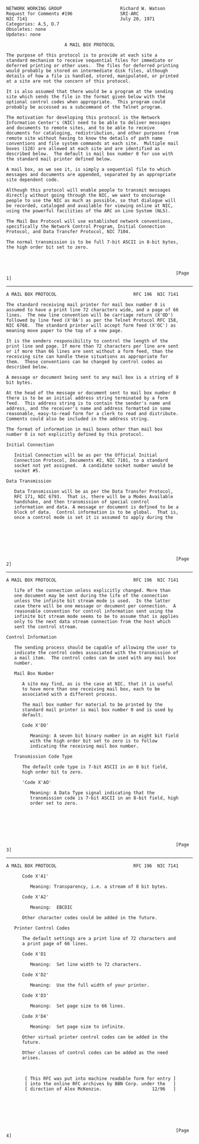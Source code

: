     NETWORK WORKING GROUP                      Richard W. Watson
    Request for Comments #196                  SRI-ARC
    NIC 7141                                   July 20, 1971
    Categories: A.5, D.7
    Obsoletes: none
    Updates: none

                          A MAIL BOX PROTOCOL

    The purpose of this protocol is to provide at each site a
    standard mechanism to receive sequential files for immediate or
    deferred printing or other uses.  The files for deferred printing
    would probably be stored on intermediate disk files, although
    details of how a file is handled, stored, manipulated, or printed
    at a site are not the concern of this protocol.

    It is also assumed that there would be a program at the sending
    site which sends the file in the format given below with the
    optional control codes when appropriate.  This program could
    probably be accessed as a subcommand of the Telnet program.

    The motivation for developing this protocol is the Network
    Information Center's (NIC) need to be able to deliver messages
    and documents to remote sites, and to be able to receive
    documents for cataloging, redistribution, and other purposes from
    remote site without having to know the details of path name
    conventions and file system commands at each site.  Multiple mail
    boxes (128) are allowed at each site and are identified as
    described below.  The default is mail box number 0 for use with
    the standard mail printer defined below.

    A mail box, as we see it, is simply a sequential file to which
    messages and documents are appended, separated by an appropriate
    site dependent code.

    Although this protocol will enable people to transmit messages
    directly without going through the NIC, we want to encourage
    people to use the NIC as much as possible, so that dialogue will
    be recorded, cataloged and available for viewing online at NIC,
    using the powerful facilities of the ARC on Line System (NLS).

    The Mail Box Protocol will use established network conventions,
    specifically the Network Control Program, Initial Connection
    Protocol, and Data Transfer Protocol, NIC 7104.

    The normal transmission is to be full 7-bit ASCII in 8-bit bytes,
    the high order bit set to zero.




                                                                    [Page 1]

------------------------------------------------------------------------

``` newpage
A MAIL BOX PROTOCOL                             RFC 196  NIC 7141

The standard receiving mail printer for mail box number 0 is
assumed to have a print line 72 characters wide, and a page of 66
lines.  The new line convention will be carriage return (X'OD')
followed by line feed (X'OA') as per the Telnet Protocol RFC 158,
NIC 6768.  The standard printer will accept form feed (X'OC') as
meaning move paper to the top of a new page.

It is the senders responsibility to control the length of the
print line and page. If more than 72 characters per line are sent
or if more than 66 lines are sent without a form feed, than the
receiving site can handle these situations as appropriate for
them.  These conventions can be changed by control codes as
described below.

A message or document being sent to any mail box is a string of 8
bit bytes.

At the head of the message or document sent to mail box number 0
there is to be an initial address string terminated by a form
feed.  This address string is to contain the sender's name and
address, and the receiver's name and address formatted in some
reasonable, easy-to-read form for a clerk to read and distribute.
Comments could also be included in the address string.

The format of information in mail boxes other than mail box
number 0 is not explicitly defined by this protocol.

Initial Connection

   Initial Connection will be as per the Official Initial
   Connection Protocol, Documents #2, NIC 7101, to a standard
   socket not yet assigned.  A candidate socket number would be
   socket #5.

Data Transmission

   Data Transmission will be as per the Data Transfer Protocol,
   RFC 171, NIC 6793.  That is, there will be a Modes Available
   handshake, and then transmission of special control
   information and data. A message or document is defined to be a
   block of data.  Control information is to be global.  That is,
   once a control mode is set it is assumed to apply during the







                                                                [Page 2]
```

------------------------------------------------------------------------

``` newpage
A MAIL BOX PROTOCOL                             RFC 196  NIC 7141

   life of the connection unless explicitly changed. More than
   one document may be sent during the life of the connection
   unless the infinite bit stream mode is used.  In the latter
   case there will be one message or document per connection.  A
   reasonable convention for control information sent using the
   infinite bit stream mode seems to be to assume that is applies
   only to the next data stream connection from the host which
   sent the control stream.

Control Information

   The sending process should be capable of allowing the user to
   indicate the control codes associated with the transmission of
   a mail item.  The control codes can be used with any mail box
   number.

   Mail Box Number

      A site may find, as is the case at NIC, that it is useful
      to have more than one receiving mail box, each to be
      associated with a different process.

      The mail box number for material to be printed by the
      standard mail printer is mail box number 0 and is used by
      default.

      Code X'DO'

         Meaning: A seven bit binary number in an eight bit field
         with the high order bit set to zero is to follow
         indicating the receiving mail box number.

   Transmission Code Type

      The default code type is 7-bit ASCII in an 8 bit field,
      high order bit to zero.

      'Code X'AO'

         Meaning: A Data Type signal indicating that the
         transmission code is 7-bit ASCII in an 8-bit field, high
         order set to zero.







                                                                [Page 3]
```

------------------------------------------------------------------------

``` newpage
A MAIL BOX PROTOCOL                             RFC 196  NIC 7141

      Code X'A1'

         Meaning: Transparency, i.e. a stream of 8 bit bytes.

      Code X'A2'

         Meaning:  EBCDIC

      Other character codes could be added in the future.

   Printer Control Codes

      The default settings are a print line of 72 characters and
      a print page of 66 lines.

      Code X'D1

         Meaning:  Set line width to 72 characters.

      Code X'D2'

         Meaning:  Use the full width of your printer.

      Code X'D3'

         Meaning:  Set page size to 66 lines.

      Code X'D4'

         Meaning:  Set page size to infinite.

      Other virtual printer control codes can be added in the
      future.

      Other classes of control codes can be added as the need
      arises.



       [ This RFC was put into machine readable form for entry ]
       [ into the online RFC archives by BBN Corp. under the   ]
       [ direction of Alex McKenzie.                   12/96   ]







                                                                [Page 4]
```
